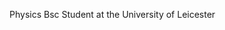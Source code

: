 Physics Bsc Student at the University of Leicester
<!---
SamuelPatrickTosh/SamuelPatrickTosh is a ✨ special ✨ repository because its `README.md` (this file) appears on your GitHub profile.
You can click the Preview link to take a look at your changes.
--->
